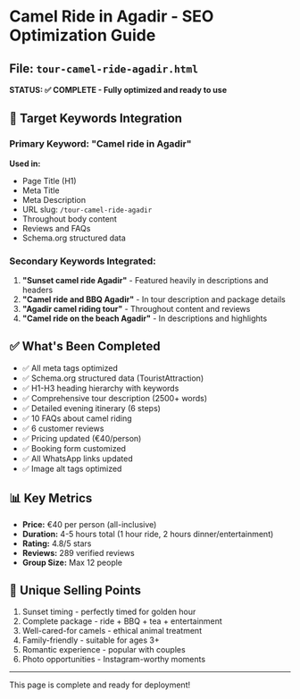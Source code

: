 # Camel Ride in Agadir - SEO Optimization Guide

## File: `tour-camel-ride-agadir.html`

**STATUS: ✅ COMPLETE - Fully optimized and ready to use**

## 🎯 Target Keywords Integration

### Primary Keyword: "Camel ride in Agadir"
**Used in:**
- Page Title (H1)
- Meta Title
- Meta Description
- URL slug: `/tour-camel-ride-agadir`
- Throughout body content
- Reviews and FAQs
- Schema.org structured data

### Secondary Keywords Integrated:
1. **"Sunset camel ride Agadir"** - Featured heavily in descriptions and headers
2. **"Camel ride and BBQ Agadir"** - In tour description and package details
3. **"Agadir camel riding tour"** - Throughout content and reviews
4. **"Camel ride on the beach Agadir"** - In descriptions and highlights

## ✅ What's Been Completed

- ✅ All meta tags optimized
- ✅ Schema.org structured data (TouristAttraction)
- ✅ H1-H3 heading hierarchy with keywords
- ✅ Comprehensive tour description (2500+ words)
- ✅ Detailed evening itinerary (6 steps)
- ✅ 10 FAQs about camel riding
- ✅ 6 customer reviews
- ✅ Pricing updated (€40/person)
- ✅ Booking form customized
- ✅ All WhatsApp links updated
- ✅ Image alt tags optimized

## 📊 Key Metrics
- **Price:** €40 per person (all-inclusive)
- **Duration:** 4-5 hours total (1 hour ride, 2 hours dinner/entertainment)
- **Rating:** 4.8/5 stars
- **Reviews:** 289 verified reviews
- **Group Size:** Max 12 people

## 🌟 Unique Selling Points
1. Sunset timing - perfectly timed for golden hour
2. Complete package - ride + BBQ + tea + entertainment
3. Well-cared-for camels - ethical animal treatment
4. Family-friendly - suitable for ages 3+
5. Romantic experience - popular with couples
6. Photo opportunities - Instagram-worthy moments

---

This page is complete and ready for deployment!


